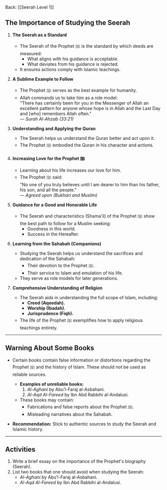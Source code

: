 Back: [[Seerah Level 1]]
## **The Importance of Studying the Seerah**

1. **The Seerah as a Standard**  
   - The Seerah of the Prophet ﷺ is the standard by which deeds are measured:  
     - What aligns with his guidance is acceptable.  
     - What deviates from his guidance is rejected.  
   - It ensures actions comply with Islamic teachings.  

2. **A Sublime Example to Follow**  
   - The Prophet ﷺ serves as the best example for humanity.  
   - Allah commands us to take him as a role model:  
     "There has certainly been for you in the Messenger of Allah an excellent pattern for anyone whose hope is in Allah and the Last Day and [who] remembers Allah often."  
     — *Surah Al-Ahzab (33:21)*  

3. **Understanding and Applying the Quran**  
   - The Seerah helps us understand the Quran better and act upon it.  
   - The Prophet ﷺ embodied the Quran in his character and actions.  

4. **Increasing Love for the Prophet ﷺ**  
   - Learning about his life increases our love for him.  
   - The Prophet ﷺ said:  
     "No one of you truly believes until I am dearer to him than his father, his son, and all the people."  
     — *Agreed upon (Bukhari and Muslim)*  

5. **Guidance for a Good and Honorable Life**  
   - The Seerah and characteristics (Shama'il) of the Prophet ﷺ show the best path to follow for a Muslim seeking:  
     - Goodness in this world.  
     - Success in the Hereafter.  

6. **Learning from the Sahabah (Companions)**  
   - Studying the Seerah helps us understand the sacrifices and dedication of the Sahabah:  
     - Their devotion to the Prophet ﷺ.  
     - Their service to Islam and emulation of his life.  
   - They serve as role models for later generations.  

7. **Comprehensive Understanding of Religion**  
   - The Seerah aids in understanding the full scope of Islam, including:  
     - **Creed (Aqeedah).**  
     - **Worship (Ibadah).**  
     - **Jurisprudence (Fiqh).**  
   - The life of the Prophet ﷺ exemplifies how to apply religious teachings entirely.

---

## **Warning About Some Books**

- Certain books contain false information or distortions regarding the Prophet ﷺ and the history of Islam. These should not be used as reliable sources.  
  - **Examples of unreliable books:**  
    1. *Al-Aghani* by Abu’l-Faraj al-Asbahani.  
    2. *Al-Aqd Al-Fareed* by Ibn Abd Rabbihi al-Andalusi.  
  - These books may contain:  
    - Fabrications and false reports about the Prophet ﷺ.  
    - Misleading narratives about the Sahabah.

- **Recommendation:** Stick to authentic sources to study the Seerah and Islamic history.

---

## **Activities**

1. Write a brief essay on the importance of the Prophet's biography (Seerah).  
2. List two books that one should avoid when studying the Seerah:  
   - *Al-Aghani* by Abu’l-Faraj al-Asbahani.  
   - *Al-Aqd Al-Fareed* by Ibn Abd Rabbihi al-Andalusi.  